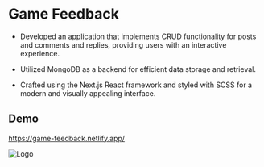 # Game Feedback

- Developed an application that implements CRUD functionality for
            posts and comments and replies, providing users with an interactive
            experience.

- Utilized MongoDB as a backend for efficient data storage and
            retrieval.

- Crafted using the Next.js React framework and styled with SCSS for a
            modern and visually appealing interface.






## Demo

https://game-feedback.netlify.app/


![Logo](https://i.imgur.com/a/k69MhZL)
